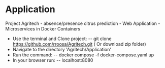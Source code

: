 # Application
Project Agritech - absence/presence citrus prediction - Web Application - Microservices in Docker Containers

- Use the terminal and Clone project:
    -- git clone https://github.com/rroosa/Agritech.git
  ( Or download zip folder)
- Navigate to the directory 'Agritech/Application'
- Run the command:
    -- docker compose -f docker-compose.yaml up
- In your browser run:
    -- localhost:8080 
